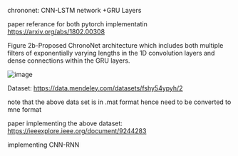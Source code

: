 chrononet: CNN-LSTM network +GRU Layers

paper referance for both pytorch implementatin https://arxiv.org/abs/1802.00308

Figure 2b-Proposed ChronoNet architecture
which includes both multiple filters of exponentially varying lengths in the 1D convolution layers and
dense connections within the GRU layers.

![image](https://github.com/user-attachments/assets/2b0eebea-66b2-4d82-853d-eb2dca74a4b4)

Dataset: https://data.mendeley.com/datasets/fshy54ypyh/2

note that the above data set is in .mat format hence need to be converted to mne format

paper implementing the above dataset: https://ieeexplore.ieee.org/document/9244283

implementing CNN-RNN
